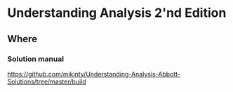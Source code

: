 # Understanding Analysis 2'nd Edition 

## Where 

### Solution manual
https://github.com/mikinty/Understanding-Analysis-Abbott-Solutions/tree/master/build
